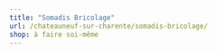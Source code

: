 ```yaml
---
title: "Somadis Bricolage"
url: /chateauneuf-sur-charente/somadis-bricolage/
shop: à faire soi-même
---
```

